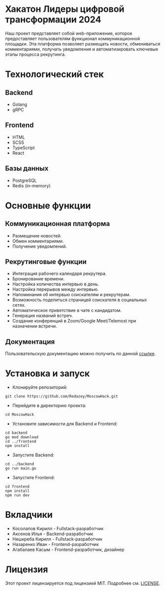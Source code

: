 # Хакатон Лидеры цифровой трансформации 2024
Наш проект представляет собой web-приложение, которое предоставляет пользователям функционал коммуникационной площадки. Эта платформа позволяет размещать новости, обмениваться комментариями, получать уведомления и автоматизировать ключевые этапы процесса рекрутинга.

# Технологический стек
## Backend
- Golang
- gRPC
## Frontend
- HTML
- SCSS
- TypeScript
- React
## Базы данных
- PostgreSQL
- Redis (in-memory)

# Основные функции
## Коммуникационная платформа
- Размещение новостей.
- Обмен комментариями.
- Получение уведомлений.
## Рекрутинговые функции
- Интеграция рабочего календаря рекрутера.
- Бронирование времени.
- Настройка количества интервью в день.
- Настройка перерывов между интервью.
- Напоминания об интервью соискателям и рекрутерам.
- Возможность поделиться страницей соискателя в социальных сетях.
- Автоматическое приветствие в чате с кандидатом.
- Генерация названий встреч.
- Создание конференций в Zoom/Google Meet/Telemost при назначении встречи.

## Документация
Пользовательскую документацию можно получить по данной [ссылке](https://redazey.github.io/MoscowHack/).

# Установка и запуск
- Клонируйте репозиторий:
```
git clone https://github.com/Redazey/MoscowHack.git
```
- Перейдите в директорию проекта:
```
cd MoscowHack
```
- Установите зависимости для Backend и Frontend:
```
cd backend
go mod download
cd ../frontend
npm install
```
- Запустите Backend:
```
cd ../backend
go run main.go
```
- Запустите Frontend:
```
cd frontend
npm install
npm run dev
```

# Вкладчики
- Косолапов Кирилл - Fullstack-разработчик
- Аксенов Илья - Backend-разработчик
- Нешкреба Кирилл - Fullstack-разработчик
- Назаренко Иван - Frontend-разработчик
- Агабалаев Касым - Frontend-разработчик, дизайнер

# Лицензия
Этот проект лицензируется под лицензией MIT. Подробнее см. [LICENSE](https://github.com/Redazey/MoscowHack/blob/main/LICENSE).
